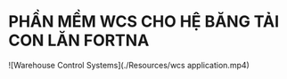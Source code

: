 # PHẦN MỀM WCS CHO HỆ BĂNG TẢI CON LĂN FORTNA

![Warehouse Control Systems](./Resources/wcs application.mp4)
